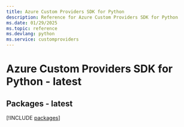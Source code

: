 ```yaml
---
title: Azure Custom Providers SDK for Python
description: Reference for Azure Custom Providers SDK for Python
ms.date: 01/29/2025
ms.topic: reference
ms.devlang: python
ms.service: customproviders
---
```

# Azure Custom Providers SDK for Python - latest
## Packages - latest
[!INCLUDE [packages](custom-providers-index.md)]